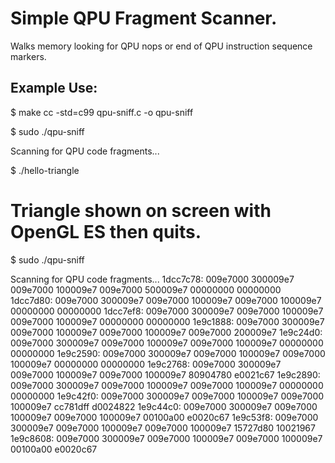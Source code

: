 # Simple QPU Fragment Scanner.
Walks memory looking for QPU nops or end of QPU instruction sequence markers.

## Example Use:

$ make
cc -std=c99    qpu-sniff.c   -o qpu-sniff

$ sudo ./qpu-sniff 

Scanning for QPU code fragments...
  
$ ./hello-triangle

  # Triangle shown on screen with OpenGL ES then quits.
  
$ sudo ./qpu-sniff

Scanning for QPU code fragments...
1dcc7c78: 009e7000 300009e7 009e7000 100009e7 009e7000 500009e7 00000000 00000000
1dcc7d80: 009e7000 300009e7 009e7000 100009e7 009e7000 100009e7 00000000 00000000
1dcc7ef8: 009e7000 300009e7 009e7000 100009e7 009e7000 100009e7 00000000 00000000
1e9c1888: 009e7000 300009e7 009e7000 100009e7 009e7000 100009e7 009e7000 200009e7
1e9c24d0: 009e7000 300009e7 009e7000 100009e7 009e7000 100009e7 00000000 00000000
1e9c2590: 009e7000 300009e7 009e7000 100009e7 009e7000 100009e7 00000000 00000000
1e9c2768: 009e7000 300009e7 009e7000 100009e7 009e7000 100009e7 80904780 e0021c67
1e9c2890: 009e7000 300009e7 009e7000 100009e7 009e7000 100009e7 00000000 00000000
1e9c42f0: 009e7000 300009e7 009e7000 100009e7 009e7000 100009e7 cc781dff d0024822
1e9c44c0: 009e7000 300009e7 009e7000 100009e7 009e7000 100009e7 00100a00 e0020c67
1e9c53f8: 009e7000 300009e7 009e7000 100009e7 009e7000 100009e7 15727d80 10021967
1e9c8608: 009e7000 300009e7 009e7000 100009e7 009e7000 100009e7 00100a00 e0020c67
